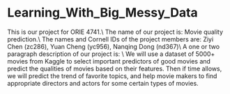 # Learning_With_Big_Messy_Data

This is our project for ORIE 4741.\\
The name of our project is: Movie quality prediction.\\
The names and Cornell IDs of the project members are: Ziyi Chen (zc286), Yuan Cheng (yc956), Nanqing Dong (nd367)\\
A one or two paragraph description of our project is: \\
  We will use a dataset of 5000+ movies from Kaggle to select important predictors of good movies and predict the qualities of movies based on their features. Then if time allows, we will predict the trend of favorite topics, and help movie makers to find appropriate directors and actors for some certain types of movies. 
